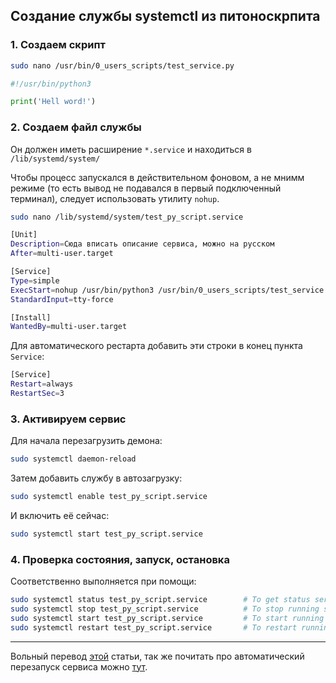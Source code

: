 ## Создание службы systemctl из питоноскрпита

### 1. Создаем скрипт

```bash
sudo nano /usr/bin/0_users_scripts/test_service.py
```

```python
#!/usr/bin/python3

print('Hell word!')
```

### 2. Создаем файл службы

Он должен иметь расширение ```*.service``` и находиться в ```/lib/systemd/system/```

Чтобы процесс запускался в действительном фоновом, а не мнимм режиме (то есть вывод не подавался в первый подключенный терминал), следует использовать утилиту ```nohup```.

```bash
sudo nano /lib/systemd/system/test_py_script.service
``` 

```bash
[Unit]
Description=Сюда вписать описание сервиса, можно на русском
After=multi-user.target

[Service]
Type=simple
ExecStart=nohup /usr/bin/python3 /usr/bin/0_users_scripts/test_service.py
StandardInput=tty-force

[Install]
WantedBy=multi-user.target
```

Для автоматического рестарта добавить эти строки в конец пункта ```Service```:
```bash
[Service]
Restart=always
RestartSec=3
``` 

### 3. Активируем сервис

Для начала перезагрузить демона:

```bash
sudo systemctl daemon-reload
```

Затем добавить службу в автозагрузку:

```bash
sudo systemctl enable test_py_script.service
```

И включить её сейчас:

```bash
sudo systemctl start test_py_script.service
```

### 4. Проверка состояния, запуск, остановка

Соответственно выполняется при помощи:

```bash
sudo systemctl status test_py_script.service        # To get status service
sudo systemctl stop test_py_script.service          # To stop running service 
sudo systemctl start test_py_script.service         # To start running service 
sudo systemctl restart test_py_script.service       # To restart running service 
```

---

Вольный перевод [этой](https://tecadmin.net/setup-autorun-python-script-using-systemd/) статьи,
так же почитать про автоматический перезапуск сервиса можно [тут](https://ma.ttias.be/auto-restart-crashed-service-systemd/).
